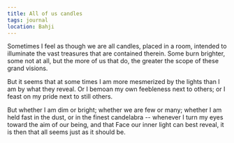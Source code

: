 ```yaml
---
title: All of us candles
tags: journal
location: Bahji
---
```


Sometimes I feel as though we are all candles, placed in a room, intended to
illuminate the vast treasures that are contained therein.  Some burn
brighter, some not at all, but the more of us that do, the greater the scope
of these grand visions.

But it seems that at some times I am more mesmerized by the lights than I am
by what they reveal.  Or I bemoan my own feebleness next to others; or I
feast on my pride next to still others.

But whether I am dim or bright; whether we are few or many; whether I am
held fast in the dust, or in the finest candelabra -- whenever I turn my
eyes toward the aim of our being, and that Face our inner light can best
reveal, it is then that all seems just as it should be.


